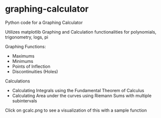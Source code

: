# graphing-calculator

Python code for a Graphing Calculator

Utilizes matplotlib 
Graphing and Calculation functionalities for polynomials, trigonometry, logs, pi

Graphing Functions:
- Maximums
- Minimums
- Points of Inflection
- Discontinuities (Holes)

Calculations
- Calculating Integrals using the Fundamental Theorem of Calculus
- Calculating Area under the curves using Riemann Sums with multiple subintervals

Click on gcalc.png to see a visualization of this with a sample function
